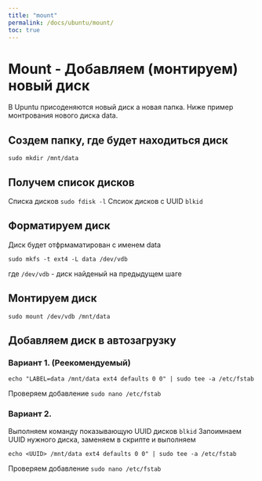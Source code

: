 ```yaml
---
title: "mount"
permalink: /docs/ubuntu/mount/
toc: true
---
```


# Mount - Добавляем (монтируем) новый диск
В Upuntu присоденяются новый диск а новая папка.
Ниже пример монтрования нового диска data.

## Создем папку, где будет находиться диск
`sudo mkdir /mnt/data`

## Получем список дисков
Cписка дисков
`sudo fdisk -l`
Спсиок дисков с UUID
`blkid`

## Форматируем диск
Диск будет отфрмаматирован с именем data
```
sudo mkfs -t ext4 -L data /dev/vdb
```
где `/dev/vdb` - диск найденый на предыдущем шаге

## Монтируем диск
`sudo mount /dev/vdb /mnt/data`

## Добавляем диск в автозагрузку

### Вариант 1. (Реекомендуемый)
```
echo "LABEL=data /mnt/data ext4 defaults 0 0" | sudo tee -a /etc/fstab
```
Проверяем добавление
`sudo nano /etc/fstab`

### Вариант 2.
Выполняем команду показывающую UUID дисков
`blkid`
Запоимнаем UUID нужного диска, заменяем в скрипте и выполняем
```
echo <UUID> /mnt/data ext4 defaults 0 0" | sudo tee -a /etc/fstab
```
Проверяем добавление
`sudo nano /etc/fstab`

